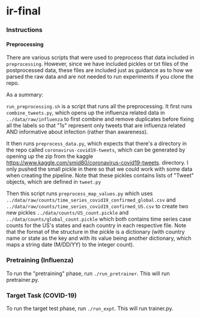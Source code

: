 # ir-final

### Instructions

#### Preprocessing

There are various scripts that were used to preprocess that data included in `preprocessing`. However, since we have included pickles or txt files of the postprocessed data, these files are included just as guidance as to how we parsed the raw data and are not needed to run experiments if you clone the repo.

As a summary:

`run_preprocessing.sh` is a script that runs all the preprocessing. It first runs `combine_tweets.py`, which opens up the influenza related data in `../data/raw/influenza` to first combine and remove duplicates before fixing all the labels so that "1s" represent only tweets that are influenza related AND informative about infection (rather than awareness).

It then runs `preprocess_data.py`, which expects that there's a directory in the repo called `coronavirus-covid19-tweets`, which can be generated by opening up the zip from the kaggle https://www.kaggle.com/smid80/coronavirus-covid19-tweets. directory. I only pushed the small pickle in there so that we could work with some data when creating the pipeline. Note that these pickles contains lists of "Tweet" objects, which are defined in `tweet.py`

Then this script runs `preprocess_map_values.py` which uses `../data/raw/counts/time_series_covid19_confirmed_global.csv` and `../data/raw/counts/time_series_covid19_confirmed_US.csv` to create two new pickles `../data/counts/US_count.pickle` and `../data/counts/global_count.pickle` which both contains time series case counts for the US's states and each country in each respective file. Note that the format of the structure in the pickle is a dictionary (with country name or state as the key and with its value being another dictionary, which maps a string date (M/DD/YY) to the integer count).

### Pretraining (Influenza)

To run the "pretraining" phase, run `./run_pretrainer`. This will run pretrainer.py.


### Target Task (COVID-19)

To run the target test phase, run `./run_expt`. This will run trainer.py.
